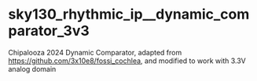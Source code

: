 # sky130_rhythmic_ip__dynamic_comparator_3v3
Chipalooza 2024 Dynamic Comparator, adapted from https://github.com/3x10e8/fossi_cochlea, and modified to work with 3.3V analog domain
